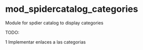 mod_spidercatalog_categories
============================

Module for spdier catalog to display categories

TODO:

1 Implementar enlaces a las categorias
